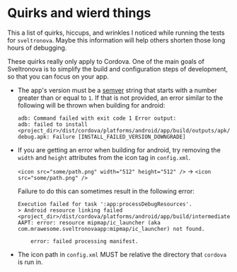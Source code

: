 # Quirks and wierd things

This a list of quirks, hiccups, and wrinkles I noticed while running the tests for `sveltronova`. Maybe this information will help others shorten those long hours of debugging.

These quirks really only apply to Cordova. One of the main goals of Sveltronova is to simplify the build and configuration steps of development, so that you can focus on your app.

-   The app's version must be a [semver](https://semver.org/) string that starts with a number greater than or equal to `1`. If that is not provided, an error similar to the following will be thrown when building for android:

    ```
    adb: Command failed with exit code 1 Error output:
    adb: failed to install <project_dir>/dist/cordova/platforms/android/app/build/outputs/apk/debug/app-debug.apk: Failure [INSTALL_FAILED_VERSION_DOWNGRADE]
    ```

-   If you are getting an error when building for android, try removing the `width` and `height` attributes from the icon tag in `config.xml`.

    `<icon src="some/path.png" width="512" height="512" />` -> `<icon src="some/path.png" />`

    Failure to do this can sometimes result in the following error:

    ```
    Execution failed for task ':app:processDebugResources'.
    > Android resource linking failed
    <project_dir>/dist/cordova/platforms/android/app/build/intermediates/merged_manifests/debug/AndroidManifest.xml:22: AAPT: error: resource mipmap/ic_launcher (aka com.mrawesome.sveltronovaapp:mipmap/ic_launcher) not found.

    	error: failed processing manifest.
    ```

-   The icon path in `config.xml` MUST be relative the directory that `cordova` is run in.
